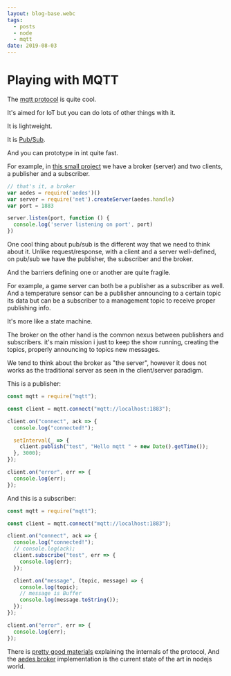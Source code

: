 ```yaml
---
layout: blog-base.webc
tags: 
  - posts
  - node
  - mqtt
date: 2019-08-03
---
```

# Playing with MQTT

The [mqtt protocol](https://en.wikipedia.org/wiki/MQTT) is quite cool.

It's aimed for IoT but you can do lots of other things with it.

It is lightweight.

It is [Pub/Sub](https://en.wikipedia.org/wiki/Publish%E2%80%93subscribe_pattern).

And you can prototype in int quite fast.

For example, in [this small project](https://github.com/sombriks/sample-mqtt) we
have a broker (server) and two clients, a publisher and a subscriber.

```javascript
// that's it, a broker
var aedes = require('aedes')()
var server = require('net').createServer(aedes.handle)
var port = 1883

server.listen(port, function () {
  console.log('server listening on port', port)
})
```

One cool thing about pub/sub is the different way that we need to think about it.
Unlike request/response, with a client and a server well-defined, on pub/sub we
have the publisher, the subscriber and the broker.

And the barriers defining one or another are quite fragile.

For example, a game server can both be a publisher as a subscriber as well. And
a temperature sensor can be a publisher announcing to a certain topic its data
but can be a subscriber to a management topic to receive proper publishing info.

It's more like a state machine.

The broker on the other hand is the common nexus between publishers and
subscribers. it's main mission i just to keep the show running, creating the
topics, properly announcing to topics new messages.

We tend to think about the broker as "the server", however it does not works as
the traditional server as seen in the client/server paradigm.

This is a publisher:

```javascript
const mqtt = require("mqtt");

const client = mqtt.connect("mqtt://localhost:1883");

client.on("connect", ack => {
  console.log("connected!");

  setInterval(_ => {
    client.publish("test", "Hello mqtt " + new Date().getTime());
  }, 3000);
});

client.on("error", err => {
  console.log(err);
});
```

And this is a subscriber:

```javascript
const mqtt = require("mqtt");

const client = mqtt.connect("mqtt://localhost:1883");

client.on("connect", ack => {
  console.log("connected!");
  // console.log(ack);
  client.subscribe("test", err => {
    console.log(err);
  });

  client.on("message", (topic, message) => {
    console.log(topic);
    // message is Buffer
    console.log(message.toString());
  });
});

client.on("error", err => {
  console.log(err);
});
```

There is
[pretty good materials](https://randomnerdtutorials.com/what-is-mqtt-and-how-it-works/)
explaining the internals of the protocol, And the
[aedes broker](https://github.com/mcollina/aedes) implementation is the current
state of the art in nodejs world.
